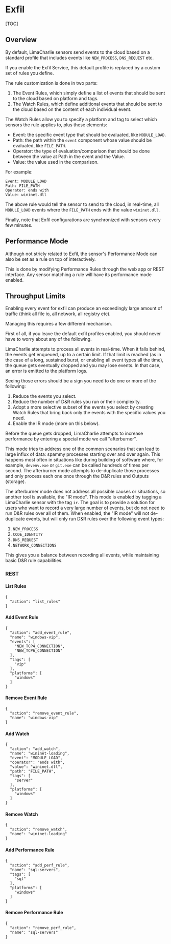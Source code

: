 # Exfil

[TOC]

## Overview
By default, LimaCharlie sensors send events to the cloud based on a standard profile that includes
events like `NEW_PROCESS`, `DNS_REQUEST` etc.

If you enable the Exfil Service, this default profile is replaced by a custom set of rules you define.

The rule customization is done in two parts:

1. The Event Rules, which simply define a list of events that should be sent to the cloud based on platform and tags.
1. The Watch Rules, which define additional events that should be sent to the cloud based on the content of each individual event.

The Watch Rules allow you to specify a platform and tag to select which sensors the rule applies to, plus these elements:

* Event: the specific event type that should be evaluated, like `MODULE_LOAD`.
* Path: the path within the `event` component whose value should be evaluated, like `FILE_PATH`.
* Operator: the type of evaluation/comparison that should be done between the value at Path in the event and the Value.
* Value: the value used in the comparison.

For example:
```
Event: MODULE_LOAD
Path: FILE_PATH
Operator: ends with
Value: wininet.dll
```

The above rule would tell the sensor to send to the cloud, in real-time, all `MODULE_LOAD` events where the `FILE_PATH` ends with the value `wininet.dll`.

Finally, note that Exfil configurations are synchronized with sensors every few minutes.

## Performance Mode
Although not stricly related to Exfil, the sensor's Performance Mode can also be set as a rule on top of interactively.

This is done by modifying Performance Rules through the web app or REST interface. Any sensor matching a rule will have its performance mode enabled.

## Throughput Limits
Enabling every event for exfil can produce an exceedingly large amount of traffic (think all file io, all network, all registry etc).

Managing this requires a few different mechanism.

First of all, if you leave the default exfil profiles enabled, you should never have to worry about any of the following.

LimaCharlie attempts to process all events in real-time. When it falls behind, the events get enqueued, up to a certain limit.
If that limit is reached (as in the case of a long, sustained burst, or enabling all event types all the time), the queue gets
eventually dropped and you may lose events. In that case, an error is emitted to the platform logs.

Seeing those errors should be a sign you need to do one or more of the following:

1. Reduce the events you select.
1. Reduce the number of D&R rules you run or their complexity.
1. Adopt a more selective subset of the events you select by creating Watch Rules that bring back only the events with the specific values you need.
1. Enable the IR mode (more on this below).

Before the queue gets dropped, LimaCharlie attempts to increase performance by entering a special mode we call "afterburner".

This mode tries to address one of the common scenarios that can lead to large influx of data: spammy processes starting over and over again. This
happens most often in situations like during building of software where, for example, `devenv.exe` or `git.exe` can be called hundreds of times
per second. The afterburner mode attempts to de-duplicate those processes and only process each one once through the D&R rules and Outputs (storage).

The afterburner mode does not address all possible causes or situations, so another tool is available, the "IR mode". This mode is enabled by tagging
a LimaCharlie sensor with the tag `ir`. The goal is to provide a solution for users who want to record a very large number of events, but do not need to
run D&R rules over all of them. When enabled, the "IR mode" will not de-duplicate events, but will only run D&R rules over the following event types:

1. `NEW_PROCESS`
1. `CODE_IDENTITY`
1. `DNS_REQUEST`
1. `NETWORK_CONNECTIONS`

This gives you a balance between recording all events, while maintaining basic D&R rule capabilities.

### REST

#### List Rules
```
{
  "action": "list_rules"
}
```

#### Add Event Rule
```
{
  "action": "add_event_rule",
  "name": "windows-vip",
  "events": [
    "NEW_TCP4_CONNECTION",
    "NEW_TCP6_CONNECTION"
  ],
  "tags": [
    "vip"
  ],
  "platforms": [
    "windows"
  ]
}
```

#### Remove Event Rule
```
{
  "action": "remove_event_rule",
  "name": "windows-vip"
}
```

#### Add Watch
```
{
  "action": "add_watch",
  "name": "wininet-loading",
  "event": "MODULE_LOAD",
  "operator": "ends with",
  "value": "wininet.dll",
  "path": "FILE_PATH",
  "tags": [
    "server"
  ],
  "platforms": [
    "windows"
  ]
}
```

#### Remove Watch
```
{
  "action": "remove_watch",
  "name": "wininet-loading"
}
```

#### Add Performance Rule
```
{
  "action": "add_perf_rule",
  "name": "sql-servers",
  "tags": [
    "sql"
  ],
  "platforms": [
    "windows"
  ]
}
```

#### Remove Performance Rule
```
{
  "action": "remove_perf_rule",
  "name": "sql-servers"
}
```